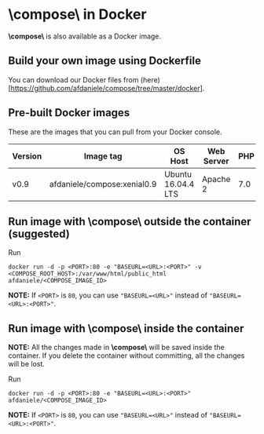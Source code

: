 # \\compose\\ in Docker

**\\compose\\** is also available as a Docker image.


## Build your own image using Dockerfile

You can download our Docker files from (here)[https://github.com/afdaniele/compose/tree/master/docker].


## Pre-built Docker images

These are the images that you can pull from your Docker console.

| Version   | Image tag                     | OS Host               | Web Server    | PHP   |
| ----------|-------------------------------|-----------------------|---------------|-------|
| v0.9      | afdaniele/compose:xenial0.9   | Ubuntu 16.04.4 LTS    | Apache 2      | 7.0   |


## Run image with \\compose\\ outside the container (suggested)

Run

`docker run -d -p <PORT>:80 -e "BASEURL=<URL>:<PORT>" -v <COMPOSE_ROOT_HOST>:/var/www/html/public_html afdaniele/<COMPOSE_IMAGE_ID>`

**NOTE:** If `<PORT>` is `80`, you can use `"BASEURL=<URL>"` instead of `"BASEURL=<URL>:<PORT>"`.


## Run image with \\compose\\ inside the container

**NOTE:** All the changes made in **\\compose\\** will be saved inside the container. If you delete the container without committing, all the changes will be lost.

Run

`docker run -d -p <PORT>:80 -e "BASEURL=<URL>:<PORT>" afdaniele/<COMPOSE_IMAGE_ID>`

**NOTE:** If `<PORT>` is `80`, you can use `"BASEURL=<URL>"` instead of `"BASEURL=<URL>:<PORT>"`.
